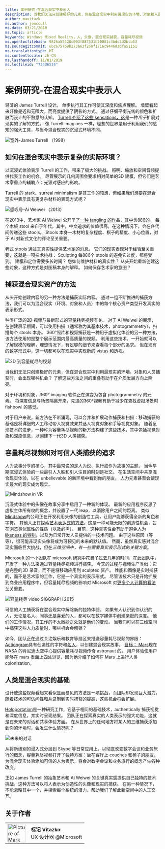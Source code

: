 ```yaml
---
title: 案例研究-在混合现实中表示人
description: 当我们无法只创建极好的元素，但在混合现实中利用最现实的环境、对象和人员捕获时，会出现哪种机会？
author: mavitazk
ms.author: jemccull
ms.date: 03/21/2018
ms.topic: article
keywords: Windows Mixed Reality，人，头像，混合现实捕获，容量耗尽视频
ms.openlocfilehash: 9826a55428c093f887531b20083c4bdc3d2bcb53
ms.sourcegitcommit: 6bc6757b9b273a63f260f1716c944603dfa51151
ms.translationtype: MT
ms.contentlocale: zh-CN
ms.lasthandoff: 11/01/2019
ms.locfileid: "73436534"
---
```

# <a name="case-study---representing-humans-in-mixed-reality"></a>案例研究-在混合现实中表示人

轻薄的 James Turrell 设计。 单步执行其工作可使其深度和焦点理解。 墙壁看起来好像是近和无限大，而亮度提供了阴影的方式。 通过仔细平衡光线的颜色和扩散而设计的不熟悉的认知。 [Turrell 介绍了这些 sensations，这](https://www.sculpture.org/documents/scmag02/nov02/turrell/turrell.shtml)是一种*用于*扩展对现实的了解的方式。 像 Turrell imagines 一样，理想的世界是用于利用我们的感知的强大工具，与当今混合现实的沉浸式环境不同。

![宽外-James Turrell （1998）](images/wide-out-james-turrell.jpg)

## <a name="how-do-you-represent-complex-real-world-environments-in-mixed-reality"></a>如何在混合现实中表示复杂的实际环境？

以沉浸式体验表示 Turrell 的工作，带来了极大的挑战。 照明、缩放和空间音频提供代表工作的机会。 尽管展示的几何周围会要求相对简单的3D 建模，但它们是艺术家重点的辅助点：光源对感应的影响。

Turrell 的 stark、surreal minimalism 是其工作的预想，但如果我们想要在混合现实中表示具有更复杂材料的表现方式呢？

![感叹号-Ai Weiwei （2013）](images/bang-ai-weiwie.jpg)

在2013中，艺术家 Ai Weiwei 公开了[了一种 tangling 的作品，其中](https://www.designboom.com/art/ai-weiwei-bang-installation-at-venice-art-biennale-2013/)含886的。 每个木板 stool 来自于年代，其中，中文追求的价值很高，在这种情况下，会在各代间传递这些 stools。 Stools 本身—木材的复杂程度、棋子的精度、小心位置，对于 Ai 对新式文化的评论至关重要。

老式 stools 通过其真实性提供艺术家的消息。 它们的现实表现对于经验至关重要，这就是一项技术挑战： Sculpting 每886个 stools 的避免它过度，都将受到。 建模和定位需要多长时间？ 您如何维护材料的真实性？ 从头开始重新创建这些对象，这种方式是对图稿本身的解释。 如何保存艺术家的意图？

## <a name="methods-of-capturing-mixed-reality-assets"></a>捕获混合现实资产的方法

从头开始创建内容的另一种方法是捕获实际内容。 通过一组不断推进的捕获方法，我们可以为混合现实（环境、对象和人员）中的每个核心资产类型开发真实的表示形式。

种类广泛的2D 视频与最新形式的容量耗尽视频有关。 对于 Ai Weiwei 的展示，在创建展示期间，可以使用扫描（通常称为其基本技术，photogrammetry），扫描每个 stools 本身。 360°照片和视频捕获是一种用于虚拟化体验的另一种方法，该方法使用的是整个展示范围内最高质量的视频。 利用这些技术，一开始就可以了解规模的理解，理想情况下，有足够的细节来查看每个部分的追求。 但在现有的数字形式中，这一切都可以在现实中实现新的 vistas 和透视。

![2D 到容量耗尽的视频](images/2d-to-volumetric-video.png)

当我们无法只创建极好的元素，但在混合现实中利用最现实的环境、对象和人员捕获时，会出现哪种机会？ 了解这些方法之间的重叠有助于在介质发展方向上照亮。

对于环境和对象，360° imaging 软件正在演变为包含 photogrammetry 的元素。 将深度信息与场景隔离开来，先进的360°视频有助于减少在查找虚拟场景时 fishbowl 的感觉。

对于用户来说，新方法在不断涌现，可以合并和扩展动作捕获和扫描：移动捕获的基础是将详细的人工移动带入视觉效果并迷人视觉对象和手等视觉对象。 随着呈现技术的进步，一种称为容量耗尽视频的新方法构建了这些技术，其中包括视觉对象和深度信息，以创建下一代3D 人类捕获。

## <a name="volumetric-video-and-the-pursuit-of-authentic-human-capture"></a>容量耗尽视频和对可信人类捕获的追求

人为故事分享的核心，其中最常说的是人为说、执行或作为故事的主题。 当今早期沉浸式体验的一些最引人入胜和引人注目的时刻是社交。 在生活空间中共享混合现实体验，以在 unbelievable 的新环境中看到你的朋友。 人力元素甚至会使现实最大的现实成为现实。

![Mindshow in VR](images/mindshow-in-vr-640px.jpg)

沉浸式体验中的头像在故事分享中启用了一种新的体现。 最新的应用程序反思了虚拟主体所有权的概念，并设置了一代 leap，以消除用户之间的距离。 类似[Mindshow](https://mindshow.com/)的公司正在开发利用头像的创造性工具，让用户能够获得全新的角色和字符。 其他人正在探索[艺术表达式的方法](https://en.wikipedia.org/wiki/Uncanny_valley)，这是一种可能无限的创造性机会，旨在浏览类似属性的性质（以及必需）。 目前，这种真实性会有助于避免[人为 likeness 的特别](https://en.wikipedia.org/wiki/Uncanny_valley)，以及为日常开发人员提供的一技术问题。 由于这些原因（等等），很可能非现实头像将成为可预见的未来的默认值。 然而，虽然真实感对混合现实面临巨大挑战，但在*三维空间中，有一些需要真实表示形式的关键方案*。

Microsoft 的一小团队在 microsoft 研究中花费了过去几年的时间，在此团队中，开发了一种方法来通过容量耗尽视频进行捕获。 今天的过程与视频生产类似：它是完整的3D 录音，而不是将移动应用到 sculpted 资产。 性能和图像是实时捕获的，而不是艺术家的工作，它是一个真实的表示形式。 尽管该技术只是开始扩展到商业应用程序中，但容量耗尽视频的影响对 Microsoft 对[更多个人计算的看法](https://www.youtube.com/watch?v=tcyj-_IEWt8)至关重要。

![容量耗尽 video SIGGRAPH 2015](images/volumetric-video-siggraph-2015.gif)

可信的人工捕获将在混合现实中解除新的独特体验。 如果有人认识到你认识的人，无论是名人、同事还是喜爱的人，都可以在数字媒体中创建亲密的深度。 他们的工作情况，其工作的不太微妙之处就是他们的变动。 当我们可以在三维空间中捕获这些人力质量时，哪些机会会解锁？

如今，团队正在通过关注娱乐和教育等扇区来推送容量耗尽视频的界限： [Actiongram](https://www.microsoft.com/p/actiongram/9nblggh5ftmt)具有创造性的字符和[名人](https://www.youtube.com/watch?v=BwWueXlsOrA)，以创建混合现实故事。 [目标： Mars](https://www.jpl.nasa.gov/news/news.php?feature=6220)现在 NASA 的肯尼迪太空中心提供容量耗尽视频传奇 astronaut 的。 用户体验使用户能够在 mars 表面上四处浏览，因为他介绍了如何在 Mars 上进行人类 colonization。

## <a name="humans-are-fundamental-to-mixed-reality"></a>人类是混合现实的基础

设计使这些视频看起来看似显而易见的方法是一项挑战，而团队却发现巨大潜力。 随着技术的可访问性和从录制到实时捕获的提高，这些机会将会扩展。

[Holoportation](https://www.microsoft.com/research/project/holoportation-3/)是一种研究工作，它基于相同的基础技术，authentically 捕获视觉和深度信息，并实时呈现结果。 团队正在探索真实的人类表示的强大功能，这就是在未来的对话和共享体验方面。 在从世界上的任何地方将某人的三维捕获添加到你的环境时，会发生什么情况呢？

![未来的对话](images/girl-with-dress.jpg)

从将新级别的浸入式分层到 Skype 等日常应用上，以彻底改变数字会议和业务旅行的概念，容量耗尽视频打开了独特方案：坐在客厅上 couches 和椅子的朋友。 为混合现实体验添加可信的人为表示，将会对数字会议和业务旅行的概念产生各种改变。

正如 James Turrell 的抽象艺术和 Ai Weiwei 的关键真实感提供自己独特的技术挑战，这种方法可以将人表示为创造性的头像和现实的捕获。 在另一种情况下，不能忽略其中一个，并探索每个系统的潜力，帮助我们了解此新空间中的人工交互。

## <a name="about-the-author"></a>关于作者

<table style="border-collapse:collapse" padding-left="0px">
<tr>
<td style="border-style: none" width="60"><img alt="Picture of Mark Vitazko" width="60" height="60" src="images/mark-vitazko.jpg"></td>
<td style="border-style: none"><b>标记 Vitazko</b><br>UX 设计器 @Microsoft</td>
</tr>
</table>
